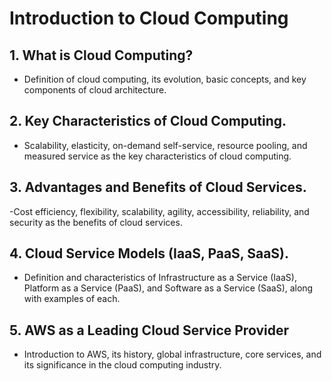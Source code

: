# Introduction to Cloud Computing

## 1. What is Cloud Computing?
- Definition of cloud computing, its evolution, basic concepts, and key components of cloud architecture.
  
## 2. Key Characteristics of Cloud Computing.
- Scalability, elasticity, on-demand self-service, resource pooling, and measured service as the key characteristics of cloud computing.
  
## 3. Advantages and Benefits of Cloud Services.
-Cost efficiency, flexibility, scalability, agility, accessibility, reliability, and security as the benefits of cloud services.

## 4. Cloud Service Models (IaaS, PaaS, SaaS).
- Definition and characteristics of Infrastructure as a Service (IaaS), Platform as a Service (PaaS), and Software as a Service (SaaS), along with examples of each.

## 5. AWS as a Leading Cloud Service Provider
- Introduction to AWS, its history, global infrastructure, core services, and its significance in the cloud computing industry.
